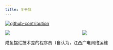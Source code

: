 ```yaml
---
title: 关于我
---
```


[![github-contribution](https://cdn.jsdmirror.com/gh/MengNianxiaoyao/MengNianxiaoyao@main/assets/github-contribution-grid-snake.svg)](https://github.com/MengNianxiaoyao)

<div style="display: grid; grid-auto-flow: column">
    <img src="https://cdn.jsdmirror.com/gh/MengNianxiaoyao/MengNianxiaoyao@main/assets/github-stats.svg" />
    <img src="https://cdn.jsdmirror.com/gh/MengNianxiaoyao/MengNianxiaoyao@main/assets/top-langs.svg" />
</div>

咸鱼摆烂技术差的程序员（自认为，江西广电网络运维
